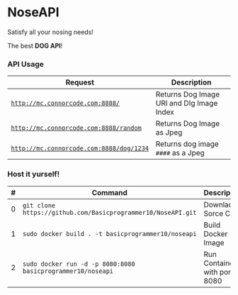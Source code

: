 # NoseAPI
Satisfy all your nosing needs!

The best **DOG API**!

### API Usage

|Request|Description|
|-|-|
|[`http://mc.connorcode.com:8888/`](http://mc.connorcode.com:8888/)|Returns Dog Image URI and DIg Image Index|
|[`http://mc.connorcode.com:8888/random`](http://mc.connorcode.com:8888/random)|Returns Dog Image as Jpeg|
|[`http://mc.connorcode.com:8888/dog/1234`](http://mc.connorcode.com:8888/dog/1234)|Returns dog image `####` as a Jpeg|

### Host it yurself!

|#|Command|Description|
|-|-|-|
|0|`git clone https://github.com/Basicprogrammer10/NoseAPI.git`|Downlaod Sorce Code|
|1|`sudo docker build . -t basicprogrammer10/noseapi`|Build Docker Image|
|2|`sudo docker run -d -p 8080:8080  basicprogrammer10/noseapi`|Run Container with port 8080|

